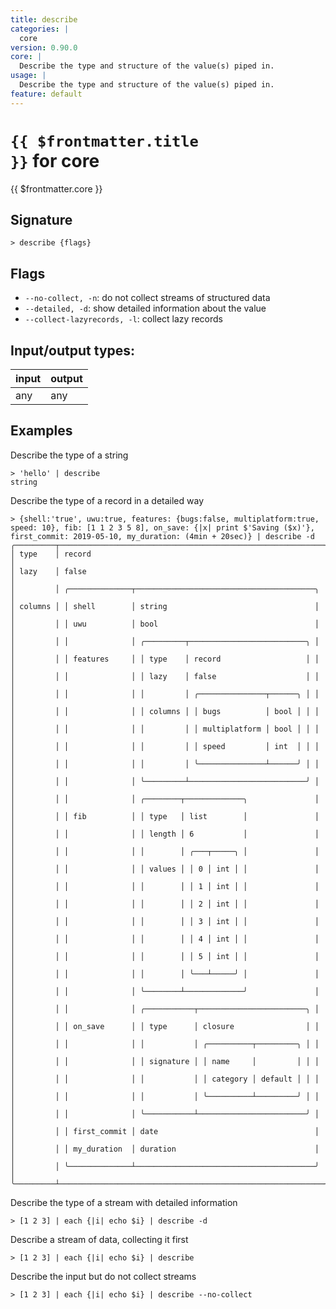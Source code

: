 ```yaml
---
title: describe
categories: |
  core
version: 0.90.0
core: |
  Describe the type and structure of the value(s) piped in.
usage: |
  Describe the type and structure of the value(s) piped in.
feature: default
---
```

<!-- This file is automatically generated. Please edit the command in https://github.com/nushell/nushell instead. -->

# <code>{{ $frontmatter.title }}</code> for core

<div class='command-title'>{{ $frontmatter.core }}</div>

## Signature

```> describe {flags} ```

## Flags

 -  `--no-collect, -n`: do not collect streams of structured data
 -  `--detailed, -d`: show detailed information about the value
 -  `--collect-lazyrecords, -l`: collect lazy records


## Input/output types:

| input | output |
| ----- | ------ |
| any   | any    |

## Examples

Describe the type of a string
```nu
> 'hello' | describe
string
```

Describe the type of a record in a detailed way
```nu
> {shell:'true', uwu:true, features: {bugs:false, multiplatform:true, speed: 10}, fib: [1 1 2 3 5 8], on_save: {|x| print $'Saving ($x)'}, first_commit: 2019-05-10, my_duration: (4min + 20sec)} | describe -d
╭─────────┬───────────────────────────────────────────────────────────╮
│ type    │ record                                                    │
│ lazy    │ false                                                     │
│         │ ╭──────────────┬────────────────────────────────────────╮ │
│ columns │ │ shell        │ string                                 │ │
│         │ │ uwu          │ bool                                   │ │
│         │ │              │ ╭─────────┬──────────────────────────╮ │ │
│         │ │ features     │ │ type    │ record                   │ │ │
│         │ │              │ │ lazy    │ false                    │ │ │
│         │ │              │ │         │ ╭───────────────┬──────╮ │ │ │
│         │ │              │ │ columns │ │ bugs          │ bool │ │ │ │
│         │ │              │ │         │ │ multiplatform │ bool │ │ │ │
│         │ │              │ │         │ │ speed         │ int  │ │ │ │
│         │ │              │ │         │ ╰───────────────┴──────╯ │ │ │
│         │ │              │ ╰─────────┴──────────────────────────╯ │ │
│         │ │              │ ╭────────┬─────────────╮               │ │
│         │ │ fib          │ │ type   │ list        │               │ │
│         │ │              │ │ length │ 6           │               │ │
│         │ │              │ │        │ ╭───┬─────╮ │               │ │
│         │ │              │ │ values │ │ 0 │ int │ │               │ │
│         │ │              │ │        │ │ 1 │ int │ │               │ │
│         │ │              │ │        │ │ 2 │ int │ │               │ │
│         │ │              │ │        │ │ 3 │ int │ │               │ │
│         │ │              │ │        │ │ 4 │ int │ │               │ │
│         │ │              │ │        │ │ 5 │ int │ │               │ │
│         │ │              │ │        │ ╰───┴─────╯ │               │ │
│         │ │              │ ╰────────┴─────────────╯               │ │
│         │ │              │ ╭───────────┬────────────────────────╮ │ │
│         │ │ on_save      │ │ type      │ closure                │ │ │
│         │ │              │ │           │ ╭──────────┬─────────╮ │ │ │
│         │ │              │ │ signature │ │ name     │         │ │ │ │
│         │ │              │ │           │ │ category │ default │ │ │ │
│         │ │              │ │           │ ╰──────────┴─────────╯ │ │ │
│         │ │              │ ╰───────────┴────────────────────────╯ │ │
│         │ │ first_commit │ date                                   │ │
│         │ │ my_duration  │ duration                               │ │
│         │ ╰──────────────┴────────────────────────────────────────╯ │
╰─────────┴───────────────────────────────────────────────────────────╯
```

Describe the type of a stream with detailed information
```nu
> [1 2 3] | each {|i| echo $i} | describe -d

```

Describe a stream of data, collecting it first
```nu
> [1 2 3] | each {|i| echo $i} | describe

```

Describe the input but do not collect streams
```nu
> [1 2 3] | each {|i| echo $i} | describe --no-collect

```
